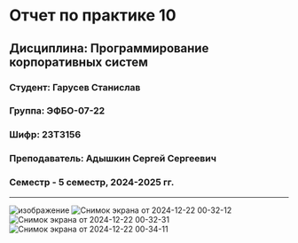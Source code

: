 # Отчет по практике 10
## Дисциплина: Программирование корпоративных систем
### Студент: Гарусев Станислав
### Группа: ЭФБО-07-22
### Шифр: 23Т3156
### Преподаватель: Адышкин Сергей Сергеевич
### Семестр - 5 семестр, 2024-2025 гг.
_____
![изображение](https://github.com/user-attachments/assets/cb07437b-478a-4100-b712-30f9dc90e4c3)
![Снимок экрана от 2024-12-22 00-32-12](https://github.com/user-attachments/assets/d51810c3-58b9-49cb-bd46-8cc9f007cb68)
![Снимок экрана от 2024-12-22 00-32-31](https://github.com/user-attachments/assets/160210f9-1d98-4d2a-94b7-75bc9a0ab133)
![Снимок экрана от 2024-12-22 00-34-11](https://github.com/user-attachments/assets/934fc0dc-a019-45a8-a7c2-782f1bb3ae61)
